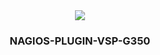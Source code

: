 <div align="center">
  <a href="https://user-images.githubusercontent.com/3030238/211696376-a1c62f47-6a30-4d66-9076-2c485a6826f1.pnge">
    <img src="https://user-images.githubusercontent.com/3030238/211696376-a1c62f47-6a30-4d66-9076-2c485a6826f1.png">
  </a>

<h3 align="center">NAGIOS-PLUGIN-VSP-G350</h3>

  
